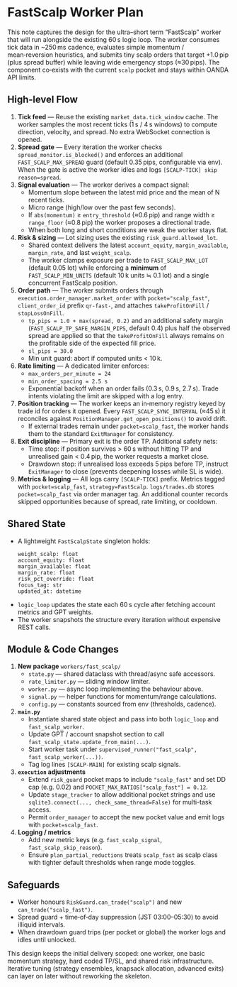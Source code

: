 # FastScalp Worker Plan

This note captures the design for the ultra–short term “FastScalp” worker that will
run alongside the existing 60 s logic loop. The worker consumes tick data in
~250 ms cadence, evaluates simple momentum / mean‑reversion heuristics, and
submits tiny scalp orders that target +1.0 pip (plus spread buffer) while leaving
wide emergency stops (≈30 pips). The component co‑exists with the current
`scalp` pocket and stays within OANDA API limits.

## High‑level Flow

1. **Tick feed** — Reuse the existing `market_data.tick_window` cache. The worker
   samples the most recent ticks (1 s / 4 s windows) to compute direction,
   velocity, and spread. No extra WebSocket connection is opened.
2. **Spread gate** — Every iteration the worker checks `spread_monitor.is_blocked()`
   and enforces an additional `FAST_SCALP_MAX_SPREAD` guard
   (default 0.35 pips, configurable via env). When the gate is active the worker
   idles and logs `[SCALP-TICK] skip reason=spread`.
3. **Signal evaluation** — The worker derives a compact signal:
   - Momentum slope between the latest mid price and the mean of N recent ticks.
   - Micro range (high/low over the past few seconds).
   - If `abs(momentum)` ≥ `entry_threshold` (≈0.6 pip) and range width ≥
     `range_floor` (≈0.8 pip) the worker proposes a directional trade.
   - When both long and short conditions are weak the worker stays flat.
4. **Risk & sizing** — Lot sizing uses the existing `risk_guard.allowed_lot`.
   - Shared context delivers the latest `account_equity`, `margin_available`,
     `margin_rate`, and last `weight_scalp`.
   - The worker clamps exposure per trade to `FAST_SCALP_MAX_LOT` (default 0.05
     lot) while enforcing a **minimum** of `FAST_SCALP_MIN_UNITS` (default
     10 k units ≒ 0.1 lot) and a single concurrent FastScalp position.
5. **Order path** — The worker submits orders through `execution.order_manager.market_order`
   with `pocket="scalp_fast"`, `client_order_id` prefix `qr-fast-`, and attaches
   `takeProfitOnFill` / `stopLossOnFill`.
   - `tp_pips = 1.0 + max(spread, 0.2)` and an additional safety margin
     (`FAST_SCALP_TP_SAFE_MARGIN_PIPS`, default 0.4) plus half the observed
     spread are applied so that the `takeProfitOnFill` always remains on the
     profitable side of the expected fill price.
   - `sl_pips = 30.0`
   - Min unit guard: abort if computed units < 10 k.
6. **Rate limiting** — A dedicated limiter enforces:
   - `max_orders_per_minute = 24`
   - `min_order_spacing = 2.5 s`
   - Exponential backoff when an order fails (0.3 s, 0.9 s, 2.7 s).
   Trade intents violating the limit are skipped with a log entry.
7. **Position tracking** — The worker keeps an in‑memory registry keyed by
   trade id for orders it opened. Every `FAST_SCALP_SYNC_INTERVAL` (≈45 s) it
   reconciles against `PositionManager.get_open_positions()` to avoid drift.
   - If external trades remain under `pocket=scalp_fast`, the worker hands
     them to the standard `ExitManager` for consistency.
8. **Exit discipline** — Primary exit is the order TP. Additional safety nets:
   - Time stop: if position survives > 60 s without hitting TP and unrealised
     gain < 0.4 pip, the worker requests a market close.
   - Drawdown stop: if unrealised loss exceeds 5 pips before TP, instruct
     `ExitManager` to close (prevents deepening losses while SL is wide).
9. **Metrics & logging** — All logs carry `[SCALP-TICK]` prefix. Metrics tagged
   with `pocket=scalp_fast`, `strategy=FastScalp`. `logs/trades.db` stores
   `pocket=scalp_fast` via order manager tag. An additional counter records
   skipped opportunities because of spread, rate limiting, or cooldown.

## Shared State

- A lightweight `FastScalpState` singleton holds:
  ```
  weight_scalp: float
  account_equity: float
  margin_available: float
  margin_rate: float
  risk_pct_override: float
  focus_tag: str
  updated_at: datetime
  ```
- `logic_loop` updates the state each 60 s cycle after fetching account metrics
  and GPT weights.
- The worker snapshots the structure every iteration without expensive REST
  calls.

## Module & Code Changes

1. **New package** `workers/fast_scalp/`
   - `state.py` — shared dataclass with thread/async safe accessors.
   - `rate_limiter.py` — sliding window limiter.
   - `worker.py` — async loop implementing the behaviour above.
   - `signal.py` — helper functions for momentum/range calculations.
   - `config.py` — constants sourced from env (thresholds, cadence).
2. **`main.py`**
   - Instantiate shared state object and pass into both `logic_loop` and
     `fast_scalp_worker`.
   - Update GPT / account snapshot section to call
     `fast_scalp_state.update_from_main(...)`.
   - Start worker task under `supervised_runner("fast_scalp", fast_scalp_worker(...))`.
   - Tag log lines `[SCALP-MAIN]` for existing scalp signals.
3. **`execution` adjustments**
   - Extend `risk_guard` pocket maps to include `"scalp_fast"` and set DD cap
     (e.g. 0.02) and `POCKET_MAX_RATIOS["scalp_fast"] = 0.12`.
   - Update `stage_tracker` to allow additional pocket strings and use
     `sqlite3.connect(..., check_same_thread=False)` for multi-task access.
   - Permit `order_manager` to accept the new pocket value and emit logs with
     `pocket=scalp_fast`.
4. **Logging / metrics**
   - Add new metric keys (e.g. `fast_scalp_signal`, `fast_scalp_skip_reason`).
   - Ensure `plan_partial_reductions` treats `scalp_fast` as scalp class with
     tighter default thresholds when range mode toggles.

## Safeguards

- Worker honours `RiskGuard.can_trade("scalp")` and new `can_trade("scalp_fast")`.
- Spread guard + time‑of‑day suppression (JST 03:00–05:30) to avoid illiquid
  intervals.
- When drawdown guard trips (per pocket or global) the worker logs and idles
  until unlocked.

This design keeps the initial delivery scoped: one worker, one basic
momentum strategy, hard coded TP/SL, and shared risk infrastructure.
Iterative tuning (strategy ensembles, knapsack allocation, advanced exits)
can layer on later without reworking the skeleton.

